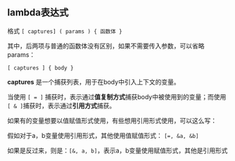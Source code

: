 ## lambda表达式

格式 `[ captures] ( params ) { 函数体 }  `

其中，后两项与普通的函数体没有区别，如果不需要传入参数，可以省略params：

`[ captures ] { body } `

**captures** 是一个捕获列表，用于在body中引入上下文的变量。

当使用 `[ = ]` 捕获时，表示通过**值复制方式**捕获body中被使用到的变量；而使用`[ & ]`捕获时，表示通过**引用方式**捕获。

如果有的变量想要以值赋值形式使用，有些想用引用形式使用，可以这么写：

假如对于a，b变量使用引用形式，其他使用值赋值形式： ` [=, &a, &b] `

如果是反过来，则是：`[&, a, b]`，表示a，b变量使用赋值形式，其他是引用形式